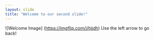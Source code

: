 ```yaml
---
layout: slide
title: "Welcome to our second slide!"
---
```

![Welcome Image] (https://imgflip.com/i/hjjdh)
Use the left arrow to go back!
